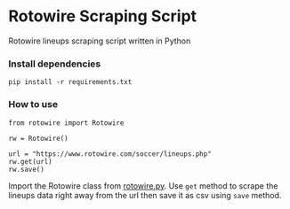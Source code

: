 # Rotowire Scraping Script

Rotowire lineups scraping script written in Python

### Install dependencies
```
pip install -r requirements.txt
```

### How to use
```^python
from rotowire import Rotowire

rw = Rotowire()

url = "https://www.rotowire.com/soccer/lineups.php"
rw.get(url)
rw.save()
```

Import the Rotowire class from [rotowire.py](rotowire.py). Use `get` method to scrape the lineups data right away from the url then save it as csv using `save` method.